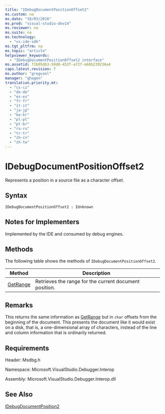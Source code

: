 ```yaml
---
title: "IDebugDocumentPositionOffset2"
ms.custom: na
ms.date: "10/03/2016"
ms.prod: "visual-studio-dev14"
ms.reviewer: na
ms.suite: na
ms.technology: 
  - "vs-ide-sdk"
ms.tgt_pltfrm: na
ms.topic: "article"
helpviewer_keywords: 
  - "IDebugDocumentPositionOffset2 interface"
ms.assetid: f1b05db3-50d8-453f-a72f-e68b239236a4
caps.latest.revision: 7
ms.author: "gregvanl"
manager: "ghogen"
translation.priority.mt: 
  - "cs-cz"
  - "de-de"
  - "es-es"
  - "fr-fr"
  - "it-it"
  - "ja-jp"
  - "ko-kr"
  - "pl-pl"
  - "pt-br"
  - "ru-ru"
  - "tr-tr"
  - "zh-cn"
  - "zh-tw"
---
```

# IDebugDocumentPositionOffset2
Represents a position in a source file as a character offset.  
  
## Syntax  
  
```  
IDebugDocumentPositionOffset2 : IUnknown  
```  
  
## Notes for Implementers  
 Implemented by the IDE and consumed by debug engines.  
  
## Methods  
 The following table shows the methods of `IDebugDocumentPositionOffset2`.  
  
|Method|Description|  
|------------|-----------------|  
|[GetRange](../extensibility/idebugdocumentpositionoffset2--getrange.md)|Retrieves the range for the current document position.|  
  
## Remarks  
 This returns the same information as [GetRange](../extensibility/idebugdocumentposition2--getrange.md) but in `char` offsets from the beginning of the document. This presents the document like it would exist on a disk, that is, a one-dimensional array of characters, instead of the line and column information that is ordinarily returned.  
  
## Requirements  
 Header: Msdbg.h  
  
 Namespace: Microsoft.VisualStudio.Debugger.Interop  
  
 Assembly: Microsoft.VisualStudio.Debugger.Interop.dll  
  
## See Also  
 [IDebugDocumentPosition2](../extensibility/idebugdocumentposition2.md)